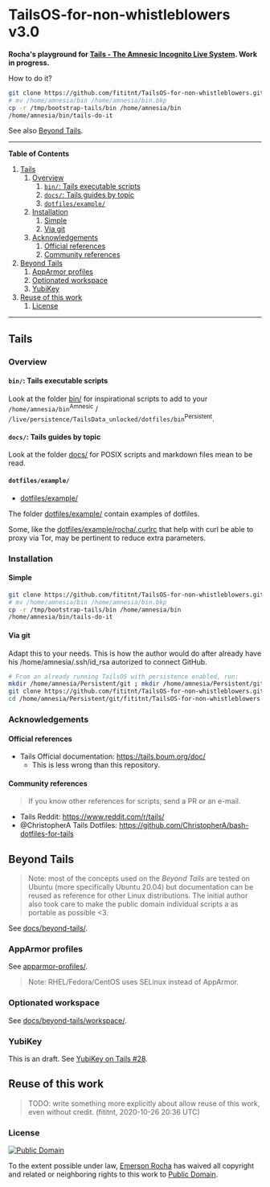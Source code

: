 # TailsOS-for-non-whistleblowers v3.0
**Rocha's playground for [Tails - The Amnesic Incognito Live System](https://tails.boum.org/). Work in progress.**

How to do it?

```bash
git clone https://github.com/fititnt/TailsOS-for-non-whistleblowers.git /tmp/bootstrap-tails
# mv /home/amnesia/bin /home/amnesia/bin.bkp
cp -r /tmp/bootstrap-tails/bin /home/amnesia/bin
/home/amnesia/bin/tails-do-it
```

See also [Beyond Tails](#beyond-tails).

---

**Table of Contents**

<!-- TOC depthFrom:2 orderedList:true -->

1. [Tails](#tails)
    1. [Overview](#overview)
        1. [`bin/`: Tails executable scripts](#bin-tails-executable-scripts)
        2. [`docs/`: Tails guides by topic](#docs-tails-guides-by-topic)
        3. [`dotfiles/example/`](#dotfilesexample)
    2. [Installation](#installation)
        1. [Simple](#simple)
        2. [Via git](#via-git)
    3. [Acknowledgements](#acknowledgements)
        1. [Official references](#official-references)
        2. [Community references](#community-references)
2. [Beyond Tails](#beyond-tails)
    1. [AppArmor profiles](#apparmor-profiles)
    2. [Optionated workspace](#optionated-workspace)
    3. [YubiKey](#yubikey)
3. [Reuse of this work](#reuse-of-this-work)
    1. [License](#license)

<!-- /TOC -->

---

## Tails

### Overview

#### `bin/`: Tails executable scripts

Look at the folder [bin/](bin/) for inspirational scripts to add to your
`/home/amnesia/bin`<sup>Amnesic</sup> /
`/live/persistence/TailsData_unlocked/dotfiles/bin`<sup>Persistent</sup>.

#### `docs/`: Tails guides by topic

Look at the folder [docs/](docs/) for POSIX scripts and markdown files mean to be read.

#### `dotfiles/example/`

- [dotfiles/example/](dotfiles/example/)

The folder [dotfiles/example/](dotfiles/example/) contain examples of dotfiles.

Some, like the [dotfiles/example/rocha/.curlrc](dotfiles/example/rocha/.curlrc) that help with curl
be able to proxy via Tor, may be pertinent to reduce extra parameters.

### Installation

#### Simple

```bash
git clone https://github.com/fititnt/TailsOS-for-non-whistleblowers.git /tmp/bootstrap-tails
# mv /home/amnesia/bin /home/amnesia/bin.bkp
cp -r /tmp/bootstrap-tails/bin /home/amnesia/bin
/home/amnesia/bin/tails-do-it
```

#### Via git

Adapt this to your needs. This is how the author would do after already
have his /home/amnesia/.ssh/id_rsa autorized to connect GitHub.

```bash
# From an already running TailsOS with persistence enabled, run:
mkdir /home/amnesia/Persistent/git ; mkdir /home/amnesia/Persistent/git/fititnt/ ; cd /home/amnesia/Persistent/git/fititnt
git clone https://github.com/fititnt/TailsOS-for-non-whistleblowers.git
cd /home/amnesia/Persistent/git/fititnt/TailsOS-for-non-whistleblowers
```

### Acknowledgements

#### Official references

- Tails Official documentation: <https://tails.boum.org/doc/>
  - This is less wrong than this repository.

#### Community references

> If you know other references for scripts, send a PR or an e-mail.

- Tails Reddit: <https://www.reddit.com/r/tails/>
- @ChristopherA Tails Dotfiles: <https://github.com/ChristopherA/bash-dotfiles-for-tails>

## Beyond Tails
> Note: most of the concepts used on the _Beyond Tails_ are tested on
Ubuntu (more specifically Ubuntu 20.04) but documentation can be reused
as reference for other Linux distributions. The initial author also
took care to make the public domain individual scripts a as portable
as possible <3.

See [docs/beyond-tails/](docs/beyond-tails/).

### AppArmor profiles

See [apparmor-profiles/](apparmor-profiles/).

> Note: RHEL/Fedora/CentOS uses SELinux instead of AppArmor.

### Optionated workspace

See [docs/beyond-tails/workspace/](docs/beyond-tails/workspace/).

### YubiKey

This is an draft. See [YubiKey on Tails #28](https://github.com/fititnt/TailsOS-for-non-whistleblowers/issues/28).

## Reuse of this work

> TODO: write something more explicitly about allow reuse of this work, even
  without credit. (fititnt, 2020-10-26 20:36 UTC)

### License

[![Public Domain](https://i.creativecommons.org/p/zero/1.0/88x31.png)](UNLICENSE)

To the extent possible under law, [Emerson Rocha](https://github.com/fititnt)
has waived all copyright and related or neighboring rights to this work to
[Public Domain](UNLICENSE).
